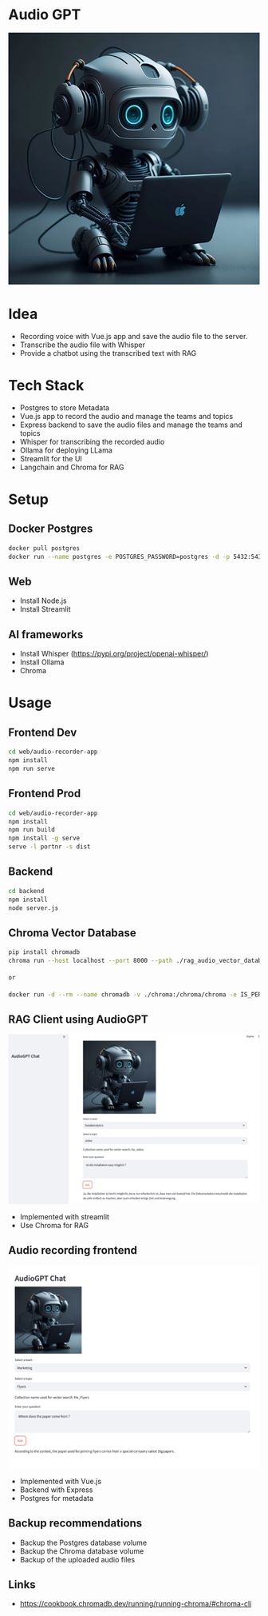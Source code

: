 # Audio GPT

![Alt text](./web/audio-recorder-app/src/assets/ai_bot.jpg)

# Idea
* Recording voice with Vue.js app and save the audio file to the server.
* Transcribe the audio file with Whisper
* Provide a chatbot using the transcribed text with RAG

# Tech Stack
- Postgres to store Metadata
- Vue.js app to record the audio and manage the teams and topics
- Express backend to save the audio files and manage the teams and topics
- Whisper for transcribing the recorded audio
- Ollama for deploying LLama
- Streamlit for the UI
- Langchain and Chroma for RAG

# Setup
## Docker Postgres
```bash
docker pull postgres
docker run --name postgres -e POSTGRES_PASSWORD=postgres -d -p 5432:5432 -v ./data:/var/lib/postgresql/data postgres
```
## Web
- Install Node.js
- Install Streamlit

## AI frameworks
- Install Whisper (https://pypi.org/project/openai-whisper/)
- Install Ollama
- Chroma

# Usage

## Frontend Dev
```bash
cd web/audio-recorder-app
npm install
npm run serve
```

## Frontend Prod
```bash
cd web/audio-recorder-app
npm install
npm run build
npm install -g serve
serve -l portnr -s dist
```

## Backend
```bash
cd backend
npm install
node server.js
```

## Chroma Vector Database
```bash
pip install chromadb
chroma run --host localhost --port 8000 --path ./rag_audio_vector_database

or

docker run -d --rm --name chromadb -v ./chroma:/chroma/chroma -e IS_PERSISTENT=TRUE -e ANONYMIZED_TELEMETRY=TRUE chromadb/chroma:latest
```

## RAG Client using AudioGPT
![Alt text](./app_screenshot.jpg)
- Implemented with streamlit
- Use Chroma for RAG

## Audio recording frontend
![Alt text](./app_screenshot.png)
- Implemented with Vue.js
- Backend with Express
- Postgres for metadata

## Backup recommendations
- Backup the Postgres database volume
- Backup the Chroma database volume
- Backup of the uploaded audio files

## Links
- https://cookbook.chromadb.dev/running/running-chroma/#chroma-cli